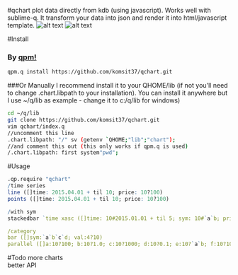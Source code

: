 #qchart
plot data directly from kdb (using javascript). Works well with sublime-q.
It transform your data into json and render it into html/javascript template.
![alt text](https://raw.github.com/komsit37/qchart/master/resources/preview.png "Screenshot")
![alt text](https://raw.github.com/komsit37/qchart/master/resources/stackedbar.png "Stackedbar")

#Install
### By [qpm!](https://github.com/yang-guo/qp)
```bash
qpm.q install https://github.com/komsit37/qchart.git
```
###Or Manually
I recommend install it to your QHOME/lib (if not you'll need to change .chart.libpath to your installation). You can install it anywhere but I use ~/q/lib as example - change it to c:/q/lib for windows)
```bash
cd ~/q/lib
git clone https://github.com/komsit37/qchart.git
vim qchart/index.q
//uncomment this line
.chart.libpath: "/" sv (getenv `QHOME;"lib";"chart");
//and comment this out (this only works if qpm.q is used)
/.chart.libpath: first system"pwd";
```

#Usage
```q
.qp.require "qchart"
/time series
line ([]time: 2015.04.01 + til 10; price: 10?100)
points ([]time: 2015.04.01 + til 10; price: 10?100)

/with sym
stackedbar `time xasc ([]time: 10#2015.01.01 + til 5; sym: 10#`a`b; price: 10?100)

/category
bar ([]sym:`a`b`c`d; val:4?10)
parallel ([]a:10?100; b:10?1.0; c:10?1000; d:10?0.1; e:10?`a`b; f:10?100)

```

#Todo
more charts  
better API
